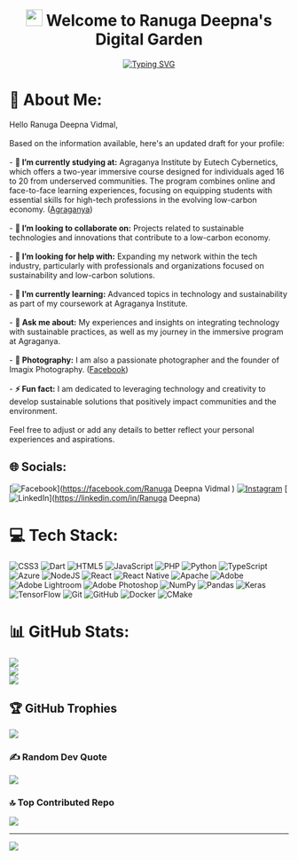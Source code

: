 

<h1 align="center">
  <img src="https://raw.githubusercontent.com/iampavangandhi/iampavangandhi/master/gifs/Hi.gif" width="30px"> Welcome to Ranuga Deepna's Digital Garden
</h1>
<p align="center">
  <a href="https://github.com/ranugadeepna">
    <img src="https://readme-typing-svg.herokuapp.com?font=Fira+Code&pause=1000&color=F7F7F7&center=true&vCenter=true&width=435&lines=Photographer+%26+Software+Developer;Founder+of+Imagix+Photography;Robotics+Enthusiast;Always+Learning+New+Things" alt="Typing SVG" />
  </a>
</p>

# 💫 About Me:
Hello Ranuga Deepna Vidmal,<br><br>Based on the information available, here's an updated draft for your profile:<br><br>- **🔭 I’m currently studying at:** Agraganya Institute by Eutech Cybernetics, which offers a two-year immersive course designed for individuals aged 16 to 20 from underserved communities. The program combines online and face-to-face learning experiences, focusing on equipping students with essential skills for high-tech professions in the evolving low-carbon economy. ([Agraganya](https://www.agraganya.org/?utm_source=chatgpt.com))<br><br>- **👯 I’m looking to collaborate on:** Projects related to sustainable technologies and innovations that contribute to a low-carbon economy.<br><br>- **🤝 I’m looking for help with:** Expanding my network within the tech industry, particularly with professionals and organizations focused on sustainability and low-carbon solutions.<br><br>- **🌱 I’m currently learning:** Advanced topics in technology and sustainability as part of my coursework at Agraganya Institute.<br><br>- **💬 Ask me about:** My experiences and insights on integrating technology with sustainable practices, as well as my journey in the immersive program at Agraganya.<br><br>- **📸 Photography:** I am also a passionate photographer and the founder of Imagix Photography. ([Facebook](https://www.facebook.com/profile.php?id=100094052430074&locale=nl_BE&utm_source=chatgpt.com))<br><br>- **⚡ Fun fact:** I am dedicated to leveraging technology and creativity to develop sustainable solutions that positively impact communities and the environment.<br><br>Feel free to adjust or add any details to better reflect your personal experiences and aspirations. 


## 🌐 Socials:
[![Facebook](https://img.shields.io/badge/Facebook-%231877F2.svg?logo=Facebook&logoColor=white)](https://facebook.com/Ranuga Deepna Vidmal  ) [![Instagram](https://img.shields.io/badge/Instagram-%23E4405F.svg?logo=Instagram&logoColor=white)](https://instagram.com/rv_boy_02) [![LinkedIn](https://img.shields.io/badge/LinkedIn-%230077B5.svg?logo=linkedin&logoColor=white)](https://linkedin.com/in/Ranuga Deepna) 

# 💻 Tech Stack:
![CSS3](https://img.shields.io/badge/css3-%231572B6.svg?style=for-the-badge&logo=css3&logoColor=white) ![Dart](https://img.shields.io/badge/dart-%230175C2.svg?style=for-the-badge&logo=dart&logoColor=white) ![HTML5](https://img.shields.io/badge/html5-%23E34F26.svg?style=for-the-badge&logo=html5&logoColor=white) ![JavaScript](https://img.shields.io/badge/javascript-%23323330.svg?style=for-the-badge&logo=javascript&logoColor=%23F7DF1E) ![PHP](https://img.shields.io/badge/php-%23777BB4.svg?style=for-the-badge&logo=php&logoColor=white) ![Python](https://img.shields.io/badge/python-3670A0?style=for-the-badge&logo=python&logoColor=ffdd54) ![TypeScript](https://img.shields.io/badge/typescript-%23007ACC.svg?style=for-the-badge&logo=typescript&logoColor=white) ![Azure](https://img.shields.io/badge/azure-%230072C6.svg?style=for-the-badge&logo=microsoftazure&logoColor=white) ![NodeJS](https://img.shields.io/badge/node.js-6DA55F?style=for-the-badge&logo=node.js&logoColor=white) ![React](https://img.shields.io/badge/react-%2320232a.svg?style=for-the-badge&logo=react&logoColor=%2361DAFB) ![React Native](https://img.shields.io/badge/react_native-%2320232a.svg?style=for-the-badge&logo=react&logoColor=%2361DAFB) ![Apache](https://img.shields.io/badge/apache-%23D42029.svg?style=for-the-badge&logo=apache&logoColor=white) ![Adobe](https://img.shields.io/badge/adobe-%23FF0000.svg?style=for-the-badge&logo=adobe&logoColor=white) ![Adobe Lightroom](https://img.shields.io/badge/Adobe%20Lightroom-31A8FF.svg?style=for-the-badge&logo=Adobe%20Lightroom&logoColor=white) ![Adobe Photoshop](https://img.shields.io/badge/adobe%20photoshop-%2331A8FF.svg?style=for-the-badge&logo=adobe%20photoshop&logoColor=white) ![NumPy](https://img.shields.io/badge/numpy-%23013243.svg?style=for-the-badge&logo=numpy&logoColor=white) ![Pandas](https://img.shields.io/badge/pandas-%23150458.svg?style=for-the-badge&logo=pandas&logoColor=white) ![Keras](https://img.shields.io/badge/Keras-%23D00000.svg?style=for-the-badge&logo=Keras&logoColor=white) ![TensorFlow](https://img.shields.io/badge/TensorFlow-%23FF6F00.svg?style=for-the-badge&logo=TensorFlow&logoColor=white) ![Git](https://img.shields.io/badge/git-%23F05033.svg?style=for-the-badge&logo=git&logoColor=white) ![GitHub](https://img.shields.io/badge/github-%23121011.svg?style=for-the-badge&logo=github&logoColor=white) ![Docker](https://img.shields.io/badge/docker-%230db7ed.svg?style=for-the-badge&logo=docker&logoColor=white) ![CMake](https://img.shields.io/badge/CMake-%23008FBA.svg?style=for-the-badge&logo=cmake&logoColor=white)
# 📊 GitHub Stats:
![](https://github-readme-stats.vercel.app/api?username=Ranugadeepna&theme=transparent&hide_border=false&include_all_commits=false&count_private=false)<br/>
![](https://github-readme-streak-stats.herokuapp.com/?user=Ranugadeepna&theme=transparent&hide_border=false)<br/>
![](https://github-readme-stats.vercel.app/api/top-langs/?username=Ranugadeepna&theme=transparent&hide_border=false&include_all_commits=false&count_private=false&layout=compact)

## 🏆 GitHub Trophies
![](https://github-profile-trophy.vercel.app/?username=Ranugadeepna&theme=radical&no-frame=false&no-bg=false&margin-w=4)

### ✍️ Random Dev Quote
![](https://quotes-github-readme.vercel.app/api?type=horizontal&theme=radical)

### 🔝 Top Contributed Repo
![](https://github-contributor-stats.vercel.app/api?username=Ranugadeepna&limit=5&theme=dark&combine_all_yearly_contributions=true)

---
[![](https://visitcount.itsvg.in/api?id=Ranugadeepna&icon=0&color=4)](https://visitcount.itsvg.in)

<!-- Proudly created with GPRM ( https://gprm.itsvg.in ) -->
